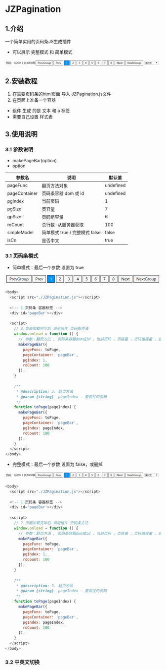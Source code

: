 # JZPagination

## 1.介绍
一个简单实用的页码条JS生成插件

+ 可以展示 完整模式 和 简单模式

![JZPagination页码条](assets/JZPagination页码条.jpg)

## 2.安装教程

1. 在需要页码条的html页面 导入 JZPagination.js文件
2.  在页面上准备一个容器
   + 组件 生成  的是 文本 和 a 标签
   + 需要自己设置 样式表

## 3.使用说明

### 3.1 参数说明

+ makePageBar(option) 
+ option

| 参数名        | 说明                           | 默认值    |
| ------------- | ------------------------------ | --------- |
| pageFunc      | 翻页方法对象                   | undefined |
| pageContainer | 页码条容器 dom 或 id           | undefined |
| pgIndex       | 当前页码                       | 1         |
| pgSize        | 页容量                         | 7         |
| gpSize        | 页码组容量                     | 6         |
| roCount       | 总行数-从服务器获取            | 100       |
| simpleModel   | 简单模式 true / 完整模式 false | false     |
| isCn          | 是否中文                       | true      |



### 3.1 页码条模式

+ 简单模式：最后一个参数 设置为 true

![1567850669645](assets/1567850669645.png)

```js
<body>
  <script src="./JZPagination.js"></script>

  <!-- 1.页码条 容器标签 -->
  <div id='pageBar'></div>

  <script>
    // 2.页面加载完毕后 调用组件 页码条方法
    window.onload = function () {
      // 参数：翻页方法 , 页码条容器dom或id ，当前页码 ，页容量 ，页码组容量 ，总行数，是否简单模式
      makePageBar({
        pageFunc: toPage,
        pageContainer: 'pageBar',
        pgIndex: 1,
        roCount: 100
      });
    }

    /**
     * @description: 3. 翻页方法
     * @param {string}  pageIndex - 要前往的页码
     */
    function toPage(pageIndex) {
      makePageBar({
        pageFunc: toPage,
        pageContainer: 'pageBar',
        pgIndex: pageIndex,
        roCount: 100
      });
    }
  </script>
</body>
```

+ 完整模式：最后一个参数 设置为 false，或删掉

![JZPagination页码条](assets/JZPagination页码条.jpg)

```js
<body>
  <script src="./JZPagination.js"></script>

  <!-- 1.页码条 容器标签 -->
  <div id='pageBar'></div>

  <script>
    // 2.页面加载完毕后 调用组件 页码条方法
    window.onload = function () {
      // 参数：翻页方法 , 页码条容器dom或id ，当前页码 ，页容量 ，页码组容量 ，总行数，是否简单模式
      makePageBar({
        pageFunc: toPage,
        pageContainer: 'pageBar',
        pgIndex: 1,
        roCount: 100
      });
    }

    /**
     * @description: 3. 翻页方法
     * @param {string}  pageIndex - 要前往的页码
     */
    function toPage(pageIndex) {
      makePageBar({
        pageFunc: toPage,
        pageContainer: 'pageBar',
        pgIndex: pageIndex,
        roCount: 100
      });
    }
  </script>
</body>
```

### 3.2 中英文切换

